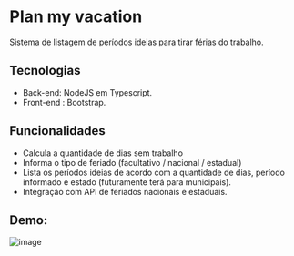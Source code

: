 # Plan my vacation 
Sistema de listagem de períodos ideias para tirar férias do trabalho.


## Tecnologias

* Back-end: NodeJS em Typescript.
* Front-end : Bootstrap.

## Funcionalidades

* Calcula a quantidade de dias sem trabalho
* Informa o tipo de feriado (facultativo / nacional / estadual)
* Lista os períodos ideias de acordo com a quantidade de dias, período informado e estado (futuramente terá para municipais).
* Integração com API de feriados nacionais e estaduais.

## Demo:
![image](https://user-images.githubusercontent.com/58668142/167460430-aab001bf-7ebb-43bd-8c7a-1aa7f6118ade.png)
